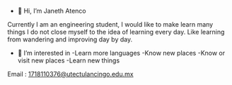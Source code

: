 - 👋 Hi, I’m Janeth Atenco

Currently I am an engineering student, I would like to make learn many things 
I do not close myself to the idea of ​​learning every day. 
Like learning from wandering and improving day by day.

- 👀 I’m interested in 
-Learn more languages
-Know new places
-Know or visit new places
-Learn new things

Email : 1718110376@utectulancingo.edu.mx

<!---
janeaf/janeaf is a ✨ special ✨ repository because its `README.md` (this file) appears on your GitHub profile.
You can click the Preview link to take a look at your changes.
--->
